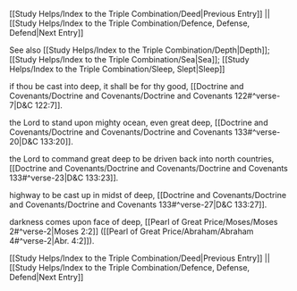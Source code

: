 [[Study Helps/Index to the Triple Combination/Deed|Previous Entry]]  ||  [[Study Helps/Index to the Triple Combination/Defence, Defense, Defend|Next Entry]]

 See also [[Study Helps/Index to the Triple Combination/Depth|Depth]]; [[Study Helps/Index to the Triple Combination/Sea|Sea]]; [[Study Helps/Index to the Triple Combination/Sleep, Slept|Sleep]]

 if thou be cast into deep, it shall be for thy good, [[Doctrine and Covenants/Doctrine and Covenants/Doctrine and Covenants 122#^verse-7|D&C 122:7]].

 the Lord to stand upon mighty ocean, even great deep, [[Doctrine and Covenants/Doctrine and Covenants/Doctrine and Covenants 133#^verse-20|D&C 133:20]].

 the Lord to command great deep to be driven back into north countries, [[Doctrine and Covenants/Doctrine and Covenants/Doctrine and Covenants 133#^verse-23|D&C 133:23]].

 highway to be cast up in midst of deep, [[Doctrine and Covenants/Doctrine and Covenants/Doctrine and Covenants 133#^verse-27|D&C 133:27]].

 darkness comes upon face of deep, [[Pearl of Great Price/Moses/Moses 2#^verse-2|Moses 2:2]] ([[Pearl of Great Price/Abraham/Abraham 4#^verse-2|Abr. 4:2]]).

[[Study Helps/Index to the Triple Combination/Deed|Previous Entry]]  ||  [[Study Helps/Index to the Triple Combination/Defence, Defense, Defend|Next Entry]]